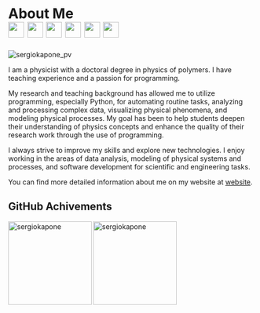 # About Me <div align="left"><img width="32px" src="https://cdn.jsdelivr.net/gh/devicons/devicon/icons/python/python-original.svg"/>  <img width="32px" src="https://cdn.jsdelivr.net/gh/devicons/devicon/icons/javascript/javascript-original.svg"/>  <img width="32px" src="https://cdn.jsdelivr.net/gh/devicons/devicon/icons/react/react-original.svg"/>  <img width="32px" src="https://cdn.jsdelivr.net/gh/devicons/devicon/icons/vscode/vscode-original.svg"/> <img width="32px" src="https://cdn.jsdelivr.net/gh/devicons/devicon/icons/html5/html5-original.svg"/>  <img width="32px" src="https://cdn.jsdelivr.net/gh/devicons/devicon/icons/css3/css3-original.svg"/> </div>

<p align="left"> <img src="https://komarev.com/ghpvc/?username=sergiokapone&label=Profile%20views&color=0e75b6&style=plastic" alt="sergiokapone_pv" /> </p>

I am a physicist with a doctoral degree in physics of polymers. I have teaching experience and a passion for programming. 

My research and teaching background has allowed me to utilize programming, especially Python, for automating routine tasks, analyzing and processing complex data, visualizing physical phenomena, and modeling physical processes. 
My goal has been to help students deepen their understanding of physics concepts and enhance the quality of their research work through the use of programming.

I always strive to improve my skills and explore new technologies. 
I enjoy working in the areas of data analysis, modeling of physical systems and processes, and software development for scientific and engineering tasks.

You can find more detailed information about me on my website at [website](https://sergiokapone.github.io/).

## GitHub Achivements

<p><img align="left" src="https://github-readme-stats.vercel.app/api/top-langs?username=sergiokapone&show_icons=true&theme=radical&locale=en&hide_progress=true" alt="sergiokapone"height="170" /></p>
<p><img align="center" src="https://github-readme-stats.vercel.app/api?username=sergiokapone&show_icons=true&theme=radical" alt="sergiokapone" height="170"/></p>

